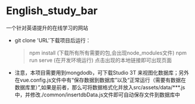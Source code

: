 # English_study_bar
一个针对英语提升的在线学习的网站

* git clone 'URL'下载项目后运行：
    > npm install (下载所有所有需要的包,会出现node_modules文件)
    > npm run serve (在开发环境运行)
    > 点击出现的本地链接即可出现页面

* 注意，本项目需要用到mongdodb，可下载Studio 3T 来视图化数据库；另外在vue.config.js文件中有“保存数据到数据库”以及“正常运行（需要有数据在数据库里）”,如果是前者，那么可将数据格式化并放入src/assets/data/***.js中，并修改./common/insertdbData.js文件即可自动保存文件到数据库中
